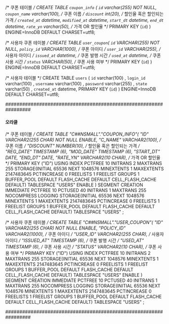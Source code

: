 /* 쿠폰 테이블 */
CREATE TABLE `coupon_info` (
`id` varchar(255) NOT NULL,
`coupon_name` varchar(100), 	/* 쿠폰 이름 */
`discount` int(20), 	       /* 할인율 혹은 할인되는 가격 */
`created_at` datetime,
`modified_at` datetime,
`start_dt` datetime,
`end_dt` datetime,
`rate_yn` varchar(50), /* 가격 OR 할인율 */
PRIMARY KEY (`id`)
) ENGINE=InnoDB DEFAULT CHARSET=utf8;

/* 사용자 쿠폰 테이블 */
CREATE TABLE `user_coupon`(
`id` VARCHAR(255) NOT NULL,
`policy_id` VARCHAR(1000), 	/* 쿠폰 아이디 */
`user_id` VARCHAR(255), 	/* 사용자 아이디 */
`issued_at` datetime,		/* 쿠폰 발행 시간 */
`used_at` datetime,		    /* 쿠폰 사용 시간 */
`status` VARCHAR(50),		/* 쿠폰 사용 여부 */
PRIMARY KEY (`id`)
) ENGINE=InnoDB DEFAULT CHARSET=utf8;

/* 사용자 테이블 */
CREATE TABLE `users` (
`id` varchar(100) ,
`login_id` varchar(100) ,
`username` varchar(100) ,
`password` varchar(255) ,
`state` varchar(50) ,
`created_at` datetime,
PRIMARY KEY (`id`)
) ENGINE=InnoDB DEFAULT CHARSET=utf8;

#################################################################
#### 오라클
/* 쿠폰 테이블 */
CREATE TABLE "C##NSMALL"."COUPON_INFO"(
"ID" VARCHAR2(255 CHAR) NOT NULL ENABLE,
"C_NAME" VARCHAR2(100), 	/* 쿠폰 이름 */
"DISCOUNT" NUMBER(10), 	/* 할인율 혹은 할인되는 가격 */
"REG_DATE" TIMESTAMP (6),
"MOD_DATE" TIMESTAMP (6),
"START_DT" DATE,
"END_DT" DATE,
"RATE_YN" VARCHAR2(10 CHAR), /* 가격 OR 할인율 */
PRIMARY KEY ("ID")
USING INDEX PCTFREE 10 INITRANS 2 MAXTRANS 255
STORAGE(INITIAL 65536 NEXT 1048576 MINEXTENTS 1 MAXEXTENTS 2147483645
PCTINCREASE 0 FREELISTS 1 FREELIST GROUPS 1
BUFFER_POOL DEFAULT FLASH_CACHE DEFAULT CELL_FLASH_CACHE DEFAULT)
TABLESPACE "USERS"  ENABLE
) SEGMENT CREATION IMMEDIATE
PCTFREE 10 PCTUSED 40 INITRANS 1 MAXTRANS 255
NOCOMPRESS LOGGING
STORAGE(INITIAL 65536 NEXT 1048576 MINEXTENTS 1 MAXEXTENTS 2147483645
PCTINCREASE 0 FREELISTS 1 FREELIST GROUPS 1
BUFFER_POOL DEFAULT FLASH_CACHE DEFAULT CELL_FLASH_CACHE DEFAULT)
TABLESPACE "USERS" ;



/* 사용자 쿠폰 테이블 */
CREATE TABLE "C##NSMALL"."USER_COUPON"(
"ID" VARCHAR2(255 CHAR) NOT NULL ENABLE,
"POLICY_ID" VARCHAR2(1000), 	/* 쿠폰 아이디 */
"USER_ID" VARCHAR2(255 CHAR), 			/* 사용자 아이디 */
"ISSUED_AT" TIMESTAMP (6),      /* 쿠폰 발행 시간 */
"USED_AT" TIMESTAMP (6),		/* 쿠폰 사용 시간 */
"STATUS" VARCHAR2(10 CHAR),		/* 쿠폰 사용 여부 */
PRIMARY KEY ("ID")
USING INDEX PCTFREE 10 INITRANS 2 MAXTRANS 255
STORAGE(INITIAL 65536 NEXT 1048576 MINEXTENTS 1 MAXEXTENTS 2147483645
PCTINCREASE 0 FREELISTS 1 FREELIST GROUPS 1
BUFFER_POOL DEFAULT FLASH_CACHE DEFAULT CELL_FLASH_CACHE DEFAULT)
TABLESPACE "USERS"  ENABLE
) SEGMENT CREATION IMMEDIATE
PCTFREE 10 PCTUSED 40 INITRANS 1 MAXTRANS 255
NOCOMPRESS LOGGING
STORAGE(INITIAL 65536 NEXT 1048576 MINEXTENTS 1 MAXEXTENTS 2147483645
PCTINCREASE 0 FREELISTS 1 FREELIST GROUPS 1
BUFFER_POOL DEFAULT FLASH_CACHE DEFAULT CELL_FLASH_CACHE DEFAULT)
TABLESPACE "USERS" ;

#################################################################